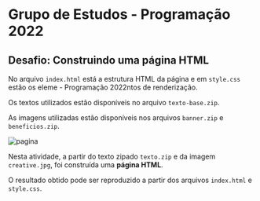 # Grupo de Estudos - Programação 2022

## Desafio: Construindo uma página HTML

No arquivo `index.html` está a estrutura HTML da página e em `style.css` estão os eleme - Programação 2022ntos de renderização.

Os textos utilizados estão disponíveis no arquivo `texto-base.zip`.

As imagens utilizadas estão disponíveis nos arquivos `banner.zip` e `beneficios.zip`.

![pagina](https://user-images.githubusercontent.com/100809861/182268493-2af0c548-f832-47de-9b38-ce18e9e81d91.png)

Nesta atividade, a partir do texto zipado `texto.zip` e da imagem `creative.jpg`, foi construída uma **página HTML**.

O resultado obtido pode ser reproduzido a partir dos arquivos `index.html` e `style.css`.
